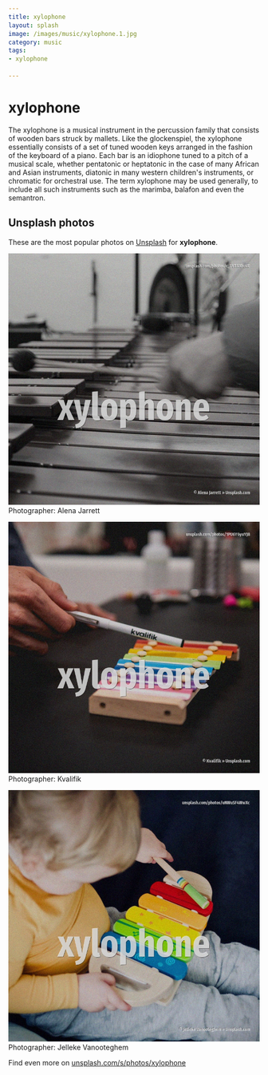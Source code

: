 ```yaml
---
title: xylophone
layout: splash
image: /images/music/xylophone.1.jpg
category: music
tags:
- xylophone

---
```

# xylophone

The xylophone  is a musical instrument in the percussion family that consists of wooden bars struck  by mallets. Like the glockenspiel, the xylophone essentially consists of a set of tuned wooden keys arranged in  the fashion of the keyboard of a piano. Each bar is an idiophone tuned to a pitch of a musical scale, whether pentatonic or heptatonic in  the case of many African and Asian instruments, diatonic in many western children's instruments, or  chromatic for orchestral use.  The term xylophone may be used generally, to include all such instruments such as the marimba,  balafon and even the semantron. 

 
## Unsplash photos
These are the most popular photos on [Unsplash](https://unsplash.com) for **xylophone**.
 
![xylophone](/images/music/xylophone.1.jpg)
Photographer:  Alena Jarrett
 
![xylophone](/images/music/xylophone.2.jpg)
Photographer:  Kvalifik
 
![xylophone](/images/music/xylophone.3.jpg)
Photographer:  Jelleke Vanooteghem
 
Find even more on [unsplash.com/s/photos/xylophone](https://unsplash.com/s/photos/xylophone)
 

